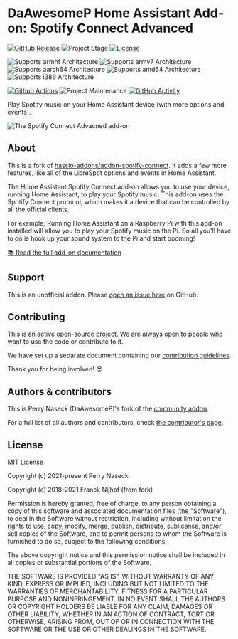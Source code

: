 # DaAwesomeP Home Assistant Add-on: Spotify Connect Advanced

[![GitHub Release][releases-shield]][releases]
![Project Stage][project-stage-shield]
[![License][license-shield]](LICENSE.md)

![Supports armhf Architecture][armhf-shield]
![Supports armv7 Architecture][armv7-shield]
![Supports aarch64 Architecture][aarch64-shield]
![Supports amd64 Architecture][amd64-shield]
![Supports i386 Architecture][i386-shield]

[![Github Actions][github-actions-shield]][github-actions]
![Project Maintenance][maintenance-shield]
[![GitHub Activity][commits-shield]][commits]

Play Spotify music on your Home Assistant device (with more options and events).

![The Spotify Connect Advacned add-on](images/screenshot.png)

## About

This is a fork of [hassio-addons/addon-spotify-connect](https://github.com/hassio-addons/addon-spotify-connect). It adds a few more features, like all of the LibreSpot options and events in Home Assistant.

The Home Assistant Spotify Connect add-on allows you to use your device,
running Home Assistant, to play your Spotify music. This add-on uses the
Spotify Connect protocol, which makes it a device that can be controlled
by all the official clients.

For example; Running Home Assistant on a Raspberry Pi with this add-on
installed will allow you to play your Spotify music on the Pi. So all you'll
have to do is hook up your sound system to the Pi and start booming!

[:books: Read the full add-on documentation][docs]

## Support

This is an unofficial addon. Please [open an issue here][issue] on GitHub.

## Contributing

This is an active open-source project. We are always open to people who want to
use the code or contribute to it.

We have set up a separate document containing our
[contribution guidelines](CONTRIBUTING.md).

Thank you for being involved! :heart_eyes:

## Authors & contributors

This is Perry Naseck (DaAwesomeP)'s fork of the [community addon](https://github.com/hassio-addons/addon-spotify-connect).

For a full list of all authors and contributors,
check [the contributor's page][contributors].

## License

MIT License

Copyright (c) 2021-present Perry Naseck

Copyright (c) 2018-2021 Franck Nijhof (from fork)

Permission is hereby granted, free of charge, to any person obtaining a copy
of this software and associated documentation files (the "Software"), to deal
in the Software without restriction, including without limitation the rights
to use, copy, modify, merge, publish, distribute, sublicense, and/or sell
copies of the Software, and to permit persons to whom the Software is
furnished to do so, subject to the following conditions:

The above copyright notice and this permission notice shall be included in all
copies or substantial portions of the Software.

THE SOFTWARE IS PROVIDED "AS IS", WITHOUT WARRANTY OF ANY KIND, EXPRESS OR
IMPLIED, INCLUDING BUT NOT LIMITED TO THE WARRANTIES OF MERCHANTABILITY,
FITNESS FOR A PARTICULAR PURPOSE AND NONINFRINGEMENT. IN NO EVENT SHALL THE
AUTHORS OR COPYRIGHT HOLDERS BE LIABLE FOR ANY CLAIM, DAMAGES OR OTHER
LIABILITY, WHETHER IN AN ACTION OF CONTRACT, TORT OR OTHERWISE, ARISING FROM,
OUT OF OR IN CONNECTION WITH THE SOFTWARE OR THE USE OR OTHER DEALINGS IN THE
SOFTWARE.

[aarch64-shield]: https://img.shields.io/badge/aarch64-yes-green.svg
[amd64-shield]: https://img.shields.io/badge/amd64-yes-green.svg
[armhf-shield]: https://img.shields.io/badge/armhf-no-red.svg
[armv7-shield]: https://img.shields.io/badge/armv7-yes-green.svg
[commits-shield]: https://img.shields.io/github/commit-activity/y/DaAwesomeP/ha-addon-spotify-connect-advanced.svg
[commits]: https://github.com/DaAwesomeP/ha-addon-spotify-connect-advanced/commits/main
[contributors]: https://github.com/DaAwesomeP/ha-addon-spotify-connect-advanced/graphs/contributors
[docs]: https://github.com/DaAwesomeP/ha-addon-spotify-connect-advanced/blob/main/spotify/DOCS.md
[frenck]: https://github.com/frenck
[github-actions-shield]: https://github.com/DaAwesomeP/ha-addon-spotify-connect-advanced/workflows/CI/badge.svg
[github-actions]: https://github.com/DaAwesomeP/ha-addon-spotify-connect-advanced/actions
[i386-shield]: https://img.shields.io/badge/i386-yes-green.svg
[issue]: https://github.com/DaAwesomeP/ha-addon-spotify-connect-advanced/issues
[license-shield]: https://img.shields.io/github/license/DaAwesomeP/ha-addon-spotify-connect-advanced.svg
[maintenance-shield]: https://img.shields.io/maintenance/yes/2021.svg
[project-stage-shield]: https://img.shields.io/badge/project%20stage-experimental-yellow.svg
[releases-shield]: https://img.shields.io/github/release/DaAwesomeP/ha-addon-spotify-connect-advanced.svg
[releases]: https://github.com/DaAwesomeP/ha-addon-spotify-connect-advanced/releases
